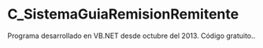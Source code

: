 # C_SistemaGuiaRemisionRemitente
Programa desarrollado en VB.NET desde octubre del 2013. Código gratuito..
